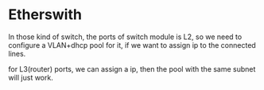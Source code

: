 # Etherswith
In those kind of switch, the ports of switch module is L2, so we need to configure a VLAN+dhcp pool for it, if we want to assign ip to the connected lines.

for L3(router) ports, we can assign a ip, then the pool with the same subnet will just work.
